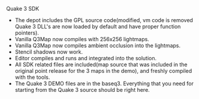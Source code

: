 Quake 3 SDK
   * The depot includes the GPL source code(modified, vm code is removed Quake 3 DLL's are now loaded by default and have proper function pointers).
   * Vanilla Q3Map now compiles with 256x256 lightmaps.
   * Vanilla Q3Map now compiles ambient occlusion into the lightmaps.
   * Stencil shadows now work.
   * Editor compiles and runs and integrated into the solution.
   * All SDK related files are included(map source that was included in the original point release for the 3 maps in the demo), and freshly compiled with the tools.
   * The Quake 3 DEMO files are in the baseq3.
Everything that you need for starting from the Quake 3 source should be right here. 
